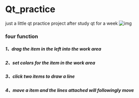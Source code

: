 # Qt_practice
just a little qt practice project  after study qt for a week 
![img]()
### four function
##### 1、drag the item in the left into the work area
##### 2、set colors for the item in the work area
##### 3、click two items to draw a line
##### 4、move a item and the lines attached will followingly move
